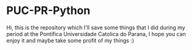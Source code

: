# PUC-PR-Python
Hi, this is the repository which I'll save some things that I did during my period at the Pontifica Universidade Catolica do Parana, I hope you can enjoy it and maybe take some profit of my things :)
